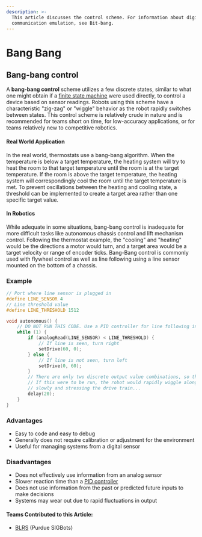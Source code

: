 ```yaml
---
description: >-
  This article discusses the control scheme. For information about digital
  communication emulation, see Bit-bang.
---
```


# Bang Bang

## Bang-bang control

A **bang-bang control** scheme utilizes a few discrete states, similar to what one might obtain if a [finite state machine](../general/finite-state-machine.md) were used directly, to control a device based on sensor readings. Robots using this scheme have a characteristic "zig-zag" or "wiggle" behavior as the robot rapidly switches between states. This control scheme is relatively crude in nature and is recommended for teams short on time, for low-accuracy applications, or for teams relatively new to competitive robotics.

#### Real World Application

In the real world, thermostats use a bang-bang algorithm. When the temperature is below a target temperature, the heating system will try to heat the room to that target temperature until the room is at the target temperature. If the room is above the target temperature, the heating system will correspondingly cool the room until the target temperature is met. To prevent oscillations between the heating and cooling state, a threshold can be implemented to create a target area rather than one specific target value. 

#### In Robotics

While adequate in some situations, bang-bang control is inadequate for more difficult tasks like autonomous chassis control and lift mechanism control. Following the thermostat example, the "cooling" and "heating" would be the directions a motor would turn, and a target area would be a target velocity or range of encoder ticks. Bang-Bang control is commonly used with flywheel control as well as line following using a line sensor mounted on the bottom of a chassis. 

### Example

```c
// Port where line sensor is plugged in
#define LINE_SENSOR 4
// Line threshold value
#define LINE_THRESHOLD 1512

void autonomous() {
    // DO NOT RUN THIS CODE. Use a PID controller for line following instead.
    while (1) {
        if (analogRead(LINE_SENSOR) < LINE_THRESHOLD) {
            // If line is seen, turn right
            setDrive(60, 0);
        } else {
            // If line is not seen, turn left
            setDrive(0, 60);
        }
        // There are only two discrete output value combinations, so this is a bang-bang controller
        // If this were to be run, the robot would rapidly wiggle along the line, moving very
        // slowly and stressing the drive train...
        delay(20);
    }
}
```

### Advantages

* Easy to code and easy to debug
* Generally does not require calibration or adjustment for the environment
* Useful for managing systems from a digital sensor

### Disadvantages

* Does not effectively use information from an analog sensor
* Slower reaction time than a [PID controller](pid-controller.md)
* Does not use information from the past or predicted future inputs to make decisions
* Systems may wear out due to rapid fluctuations in output

#### Teams Contributed to this Article:

* [BLRS](https://purduesigbots.com/) \(Purdue SIGBots\)

